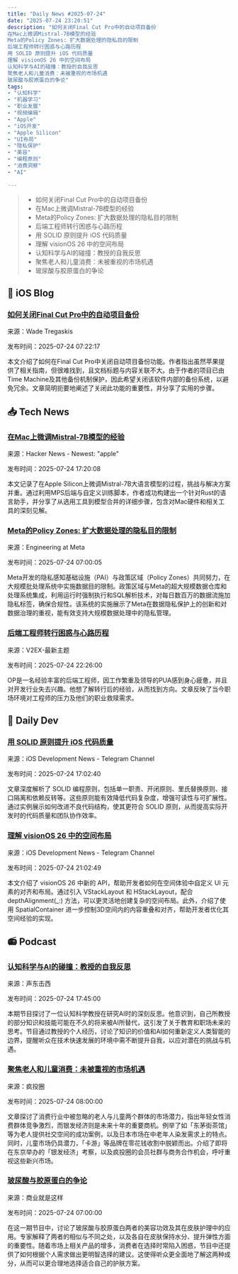```yaml
---
title: "Daily News #2025-07-24"
date: "2025-07-24 23:20:51"
description: "如何关闭Final Cut Pro中的自动项目备份
在Mac上微调Mistral-7B模型的经验
Meta的Policy Zones: 扩大数据处理的隐私目的限制
后端工程师转行困惑与心路历程
用 SOLID 原则提升 iOS 代码质量
理解 visionOS 26 中的空间布局
认知科学与AI的碰撞：教授的自我反思
聚焦老人和儿童消费：未被重视的市场机遇
玻尿酸与胶原蛋白的争论"
tags: 
- "认知科学"
- "机器学习"
- "职业发展"
- "视频编辑"
- "Apple"
- "iOS开发"
- "Apple Silicon"
- "UI布局"
- "隐私保护"
- "美容"
- "编程原则"
- "消费洞察"
- "AI"

---
```


> - 如何关闭Final Cut Pro中的自动项目备份
> - 在Mac上微调Mistral-7B模型的经验
> - Meta的Policy Zones: 扩大数据处理的隐私目的限制
> - 后端工程师转行困惑与心路历程
> - 用 SOLID 原则提升 iOS 代码质量
> - 理解 visionOS 26 中的空间布局
> - 认知科学与AI的碰撞：教授的自我反思
> - 聚焦老人和儿童消费：未被重视的市场机遇
> - 玻尿酸与胶原蛋白的争论

## 🍎 iOS Blog

### [如何关闭Final Cut Pro中的自动项目备份](https://wadetregaskis.com/how-to-disable-automatic-project-backups-in-final-cut-pro/)

来源：Wade Tregaskis

发布时间：2025-07-24 07:22:17

本文介绍了如何在Final Cut Pro中关闭自动项目备份功能。作者指出虽然苹果提供了相关指南，但很难找到，且文档标题与内容关联不大。由于作者的项目已由Time Machine及其他备份机制保护，因此希望关闭该软件内部的备份系统，以避免冗余。文章简明扼要地阐述了关闭此功能的重要性，并分享了实用的步骤。

## 📥 Tech News

### [在Mac上微调Mistral-7B模型的经验](https://medium.com/@plawanrath/fine-tuning-mistral-7b-on-apple-silicon-a-mac-users-journey-with-axolotl-lora-c6ff53858e7d)

来源：Hacker News - Newest: "apple"

发布时间：2025-07-24 17:20:08

本文记录了在Apple Silicon上微调Mistral-7B大语言模型的过程，挑战与解决方案并重。通过利用MPS后端与自定义训练脚本，作者成功构建出一个针对Rust的语言助手，并分享了从选用工具到模型合并的详细步骤，包含对Mac硬件和相关工具的深刻见解。

### [Meta的Policy Zones: 扩大数据处理的隐私目的限制](https://engineering.fb.com/2025/07/23/security/policy-zones-meta-purpose-limitation-batch-processing-systems/)

来源：Engineering at Meta

发布时间：2025-07-24 07:00:05

Meta开发的隐私感知基础设施（PAI）与政策区域（Policy Zones）共同努力，在大规模批处理系统中实施数据目的限制。政策区域与Meta的超大规模数据仓库和处理系统集成，利用运行时强制执行和SQL解析技术，对每日数百万的数据流施加隐私标签，确保合规性。该系统的实施展示了Meta在数据隐私保护上的创新和对数据治理的重视，能有效支持大规模数据处理中的隐私管理。

### [后端工程师转行困惑与心路历程](https://www.v2ex.com/t/1147510)

来源：V2EX-最新主题

发布时间：2025-07-24 22:26:00

OP是一名经验丰富的后端工程师，因工作繁重及领导的PUA感到身心疲惫，并且对开发行业失去兴趣。他想了解转行后的经验，从而找到方向。文章反映了当今职场环境对工程师的压力及他们的职业救赎需求。

## 💾 Daily Dev

### [用 SOLID 原则提升 iOS 代码质量](https://medium.com/@mena.yousry94/transform-your-ios-code-with-solid-principles-a-practical-guide-6adbefe74a81)

来源：iOS Development News - Telegram Channel

发布时间：2025-07-24 17:02:40

文章深度解析了 SOLID 编程原则，包括单一职责、开闭原则、里氏替换原则、接口隔离和依赖反转等。这些原则能有效降低代码复杂度，增强可读性与可扩展性。通过实例展示如何改进不良代码结构，使其更符合 SOLID 原则，从而提高实际开发时的代码质量和团队协作效率。

### [理解 visionOS 26 中的空间布局](https://www.createwithswift.com/understanding-spatial-layout-in-visionos-26/)

来源：iOS Development News - Telegram Channel

发布时间：2025-07-24 21:02:49

本文介绍了 visionOS 26 中新的 API，帮助开发者如何在空间体验中自定义 UI 元素的对齐和布局。通过引入 VStackLayout 和 HStackLayout，配合 depthAlignment(_:) 方法，可以更灵活地创建复杂的空间布局。此外，介绍了使用 SpatialContainer 进一步控制3D空间内的内容重叠和对齐，帮助开发者优化其空间经验的实现。

## 📻 Podcast

### [认知科学与AI的碰撞：教授的自我反思](https://www.xiaoyuzhoufm.com/episode/688201d896cb2d710958d337)

来源：声东击西

发布时间：2025-07-24 17:45:00

本期节目探讨了一位认知科学教授在研究AI时的深刻反思。他意识到，自己所教授的部分知识和技能可能在不久的将来被AI所替代，这引发了关于教育和职场未来的思考。节目通过教授的个人经历，讨论了知识的价值和AI如何重新定义人类智能的边界，提醒听众在技术快速发展的环境中需不断提升自我，以应对潜在的挑战与机遇。

### [聚焦老人和儿童消费：未被重视的市场机遇](https://crazy.capital/119)

来源：疯投圈

发布时间：2025-07-24 08:00:00

文章探讨了消费行业中被忽略的老人与儿童两个群体的市场潜力，指出年轻女性消费群体竞争激烈，而银发经济则是未来十年的重要商机。例举了如「东茅街茶馆」等为老人提供社交空间的成功案例，以及日本市场在中老年人染发需求上的特点。同时，儿童市场仍具潜力，「卡游」等品牌在零花钱收割中脱颖而出。介绍了即将在东京举办的「银发经济」考察，以及疯投圈的会员社群与商务合作机会，呼吁重视这些新兴市场。

### [玻尿酸与胶原蛋白的争论](https://www.xiaoyuzhoufm.com/episode/6880eb5da12f9ff06aacee46)

来源：商业就是这样

发布时间：2025-07-24 07:00:00

在这一期节目中，讨论了玻尿酸与胶原蛋白两者的美容功效及其在皮肤护理中的应用。专家解释了两者的相似与不同之处，以及各自在皮肤保持水分、提升弹性方面的重要性。随着市场上相关产品的增多，消费者在选择时常陷入困惑，节目中还提供了如何根据个人需求做出更明智选择的建议。这使得听众更全面地了解这两种成分，从而可以更合理地选择适合自己的护肤方案。
